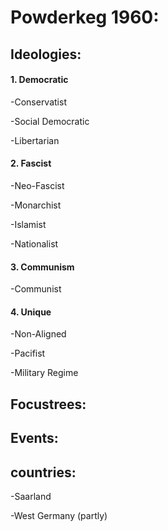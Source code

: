 # Powderkeg 1960:

## Ideologies:

#### 1. Democratic

-Conservatist

-Social Democratic

-Libertarian  


#### 2. Fascist
-Neo-Fascist

-Monarchist

-Islamist

-Nationalist


#### 3. Communism

-Communist

#### 4. Unique

-Non-Aligned

-Pacifist

-Military Regime

## Focustrees:


## Events:

## countries:

-Saarland

-West Germany (partly)
